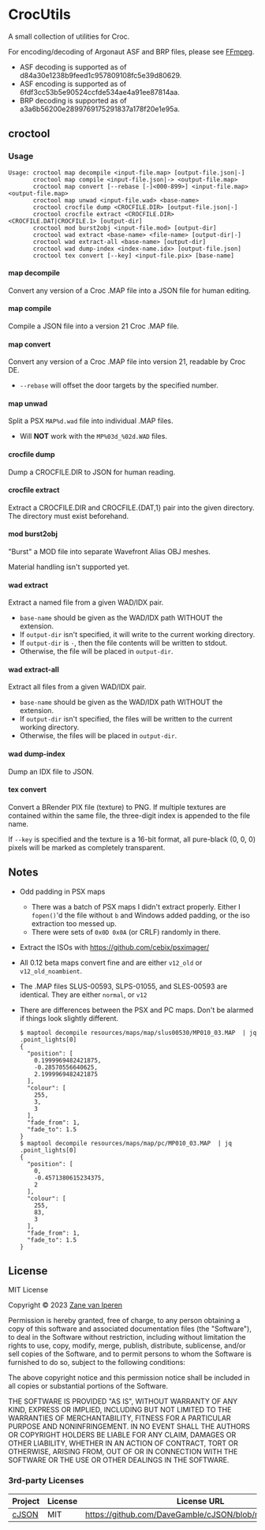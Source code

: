 # CrocUtils

A small collection of utilities for Croc.

For encoding/decoding of Argonaut ASF and BRP files, please see [FFmpeg](https://ffmpeg.org/).
* ASF decoding is supported as of d84a30e1238b9feed1c957809108fc5e39d80629.
* ASF encoding is supported as of 6fdf3cc53b5e90524ccfde534ae4a91ee87814aa.
* BRP decoding is supported as of a3a6b56200e2899769175291837a178f20e1e95a.

## croctool

### Usage
```
Usage: croctool map decompile <input-file.map> [output-file.json|-]
       croctool map compile <input-file.json|-> <output-file.map>
       croctool map convert [--rebase [-]<000-899>] <input-file.map> <output-file.map>
       croctool map unwad <input-file.wad> <base-name>
       croctool crocfile dump <CROCFILE.DIR> [output-file.json|-]
       croctool crocfile extract <CROCFILE.DIR> <CROCFILE.DAT|CROCFILE.1> [output-dir]
       croctool mod burst2obj <input-file.mod> [output-dir]
       croctool wad extract <base-name> <file-name> [output-dir|-]
       croctool wad extract-all <base-name> [output-dir]
       croctool wad dump-index <index-name.idx> [output-file.json]
       croctool tex convert [--key] <input-file.pix> [base-name]
```

#### map decompile

Convert any version of a Croc .MAP file into a JSON file for human editing.

#### map compile
Compile a JSON file into a version 21 Croc .MAP file.

#### map convert
Convert any version of a Croc .MAP file into version 21, readable by Croc DE.

* `--rebase` will offset the door targets by the specified number.

#### map unwad

Split a PSX `MAP%d.wad` file into individual .MAP files.

- Will **NOT** work with the `MP%03d_%02d.WAD` files.

#### crocfile dump

Dump a CROCFILE.DIR to JSON for human reading.

#### crocfile extract
Extract a CROCFILE.DIR and CROCFILE.{DAT,1} pair into the given directory.
The directory must exist beforehand.

#### mod burst2obj

"Burst" a MOD file into separate Wavefront Alias OBJ meshes.

Material handling isn't supported yet.

#### wad extract

Extract a named file from a given WAD/IDX pair.
* `base-name` should be given as the WAD/IDX path WITHOUT the extension.
* If `output-dir` isn't specified, it will write to the current working directory.
* If `output-dir` is `-`, then the file contents will be written to stdout.
* Otherwise, the file will be placed in `output-dir`.

#### wad extract-all

Extract all files from a given WAD/IDX pair.
* `base-name` should be given as the WAD/IDX path WITHOUT the extension.
* If `output-dir` isn't specified, the files will be written to the current working directory.
* Otherwise, the files will be placed in `output-dir`.

#### wad dump-index

Dump an IDX file to JSON.

#### tex convert

Convert a BRender PIX file (texture) to PNG.
If multiple textures are contained within the same file, the three-digit index
is appended to the file name.

If `--key` is specified and the texture is a 16-bit format, all pure-black (0, 0, 0) pixels
will be marked as completely transparent.

## Notes

* Odd padding in PSX maps
  - There was a batch of PSX maps I didn't extract properly.
    Either I `fopen()`'d the file without `b` and Windows
    added padding, or the iso extraction too messed up.
  - There were sets of `0x0D 0x0A` (or CRLF) randomly in there.
* Extract the ISOs with https://github.com/cebix/psximager/
* All 0.12 beta maps convert fine and are either `v12_old` or `v12_old_noambient`.
* The .MAP files SLUS-00593, SLPS-01055, and SLES-00593 are identical. They are either `normal`, or `v12`

* There are differences between the PSX and PC maps. Don't be alarmed if things look slightly different.
    ```
    $ maptool decompile resources/maps/map/slus00530/MP010_03.MAP  | jq .point_lights[0]
    {
      "position": [
        0.1999969482421875,
        -0.28570556640625,
        2.1999969482421875
      ],
      "colour": [
        255,
        3,
        3
      ],
      "fade_from": 1,
      "fade_to": 1.5
    }
    $ maptool decompile resources/maps/map/pc/MP010_03.MAP  | jq .point_lights[0]
    {
      "position": [
        0,
        -0.4571380615234375,
        2
      ],
      "colour": [
        255,
        83,
        3
      ],
      "fade_from": 1,
      "fade_to": 1.5
    }
    ```

## License

MIT License

Copyright &copy; 2023 [Zane van Iperen](mailto:zane@zanevaniperen.com)

Permission is hereby granted, free of charge, to any person obtaining a copy
of this software and associated documentation files (the "Software"), to deal
in the Software without restriction, including without limitation the rights
to use, copy, modify, merge, publish, distribute, sublicense, and/or sell
copies of the Software, and to permit persons to whom the Software is
furnished to do so, subject to the following conditions:

The above copyright notice and this permission notice shall be included in all
copies or substantial portions of the Software.

THE SOFTWARE IS PROVIDED "AS IS", WITHOUT WARRANTY OF ANY KIND, EXPRESS OR
IMPLIED, INCLUDING BUT NOT LIMITED TO THE WARRANTIES OF MERCHANTABILITY,
FITNESS FOR A PARTICULAR PURPOSE AND NONINFRINGEMENT. IN NO EVENT SHALL THE
AUTHORS OR COPYRIGHT HOLDERS BE LIABLE FOR ANY CLAIM, DAMAGES OR OTHER
LIABILITY, WHETHER IN AN ACTION OF CONTRACT, TORT OR OTHERWISE, ARISING FROM,
OUT OF OR IN CONNECTION WITH THE SOFTWARE OR THE USE OR OTHER DEALINGS IN THE
SOFTWARE.

### 3rd-party Licenses

| Project | License | License URL |
| ------- | ------- | ----------- |
| [cJSON](https://github.com/DaveGamble/cJSON) | MIT | https://github.com/DaveGamble/cJSON/blob/master/LICENSE |
